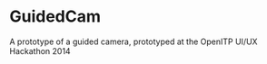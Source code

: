 GuidedCam
=========

A prototype of a guided camera, prototyped at the OpenITP UI/UX Hackathon 2014
